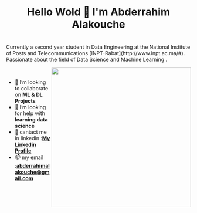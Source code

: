 <h1 align="center">Hello Wold 👋 I'm Abderrahim Alakouche</h1>
<br>
Currently a second year student in Data Engineering at the National Institute of Posts and Telecommunications [INPT-Rabat](http://www.inpt.ac.ma/#). 
Passionate about the field of Data Science and Machine Learning .

<p>
  <img width="380" align='right' src="https://github-readme-stats.vercel.app/api?username=AbderrahimAl&show_icons=true&hide_border=true"></a>
</p>
<br>



- 👯 I’m looking to collaborate on **ML & DL Projects**
- 🤔 I’m looking for help with **learning data science**
- 💬 cantact me in linkedin :[**My Linkedin Profile**](https://www.linkedin.com/in/abderrahim-alakouche-66470118b/)
- 📫 my email :**abderrahimalakouche@gmail.com**


